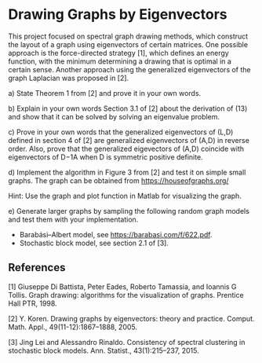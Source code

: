 # Drawing Graphs by Eigenvectors

This project focused on spectral graph drawing methods, which construct the layout of a graph using eigenvectors of certain matrices. One possible approach is the force-directed strategy [1], which defines an energy function, with the minimum determining a drawing that is optimal in a certain sense. Another approach using the generalized eigenvectors of the graph Laplacian was proposed in [2].

a) State Theorem 1 from [2] and prove it in your own words.

b) Explain in your own words Section 3.1 of [2] about the derivation of (13) and show that it can be solved by solving an eigenvalue problem.

c) Prove in your own words that the generalized eigenvectors of (L,D) defined in section 4 of [2] are generalized eigenvectors of (A,D) in reverse order. Also, prove that the generalized eigevectors of (A,D) coincide with eigenvectors of D−1A when D is symmetric positive definite.

d) Implement the algorithm in Figure 3 from [2] and test it on simple small graphs. The graph can be obtained from https://houseofgraphs.org/

Hint: Use the graph and plot function in Matlab for visualizing the graph.

e) Generate larger graphs by sampling the following random graph models and test them
with your implementation.
- Barabási–Albert model, see https://barabasi.com/f/622.pdf.
- Stochastic block model, see section 2.1 of [3].

## References

[1] Giuseppe Di Battista, Peter Eades, Roberto Tamassia, and Ioannis G Tollis. Graph drawing:
algorithms for the visualization of graphs. Prentice Hall PTR, 1998.

[2] Y. Koren. Drawing graphs by eigenvectors: theory and practice. Comput. Math. Appl.,
49(11-12):1867–1888, 2005.

[3] Jing Lei and Alessandro Rinaldo. Consistency of spectral clustering in stochastic block
models. Ann. Statist., 43(1):215–237, 2015.